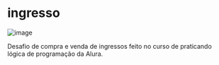 # ingresso
![image](https://github.com/user-attachments/assets/0bd6e4e0-f43c-4229-8aee-5cd72725653b)

Desafio de compra e venda de ingressos feito no curso de praticando lógica de programação da Alura.

